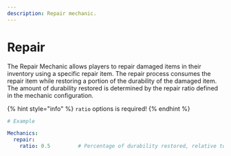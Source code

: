 ```yaml
---
description: Repair mechanic.
---
```


# Repair

The Repair Mechanic allows players to repair damaged items in their inventory using a specific repair item. The repair process consumes the repair item while restoring a portion of the durability of the damaged item. The amount of durability restored is determined by the repair ratio defined in the mechanic configuration.

{% hint style="info" %}
`ratio` options is required!
{% endhint %}

```yaml
# Example

Mechanics:
  repair:
    ratio: 0.5         # Percentage of durability restored, relative to the item's current damage.

```
